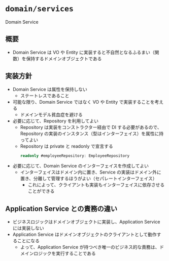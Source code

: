 # `domain/services`

Domain Service

## 概要

- Domain Service は VO や Entity に実装すると不自然となるふるまい（関数）を保持するドメインオブジェクトである

## 実装方針

- Domain Service は属性を保持しない
  - ステートレスであること
- 可能な限り、Domain Service ではなく VO や Entity で実装することを考える
  - ドメインモデル貧血症を避ける
- 必要に応じて、Repository を利用してよい
  - Repository は実装をコンストラクター経由で DI する必要があるので、Repository の実装のインスタンス（型はインターフェイス）を属性に持ってよい
  - Repository は private と readonly で宣言する
    ```ts
    readonly #employeeRepository: EmployeeRepository
    ```
- 必要に応じて、Domain Service のインターフェイスを作成してよい
  - インターフェイスはドメイン内に置き、Service の実装はドメイン外に置き、分離して管理するほうがよい（セパレートインターフェイス）
    - これによって、クライアントも実装もインターフェイスに依存させることができる

## Application Service との責務の違い

- ビジネスロジックはドメインオブジェクトに実装し、Application Service には実装しない
- Application Service はドメインオブジェクトのクライアントとして動作することになる
  - よって、Application Service が持つべき唯一のビジネス的な責務は、ドメインロジックを実行することである
